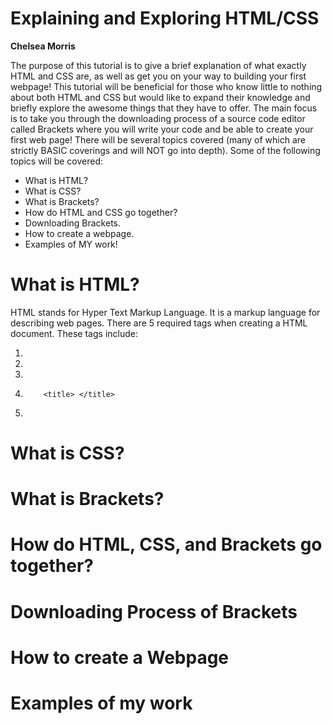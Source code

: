 # Explaining and Exploring HTML/CSS 
**Chelsea Morris**

The purpose of this tutorial is to give a brief explanation of what exactly HTML and CSS are, as well as get you on your way to building your first webpage! This tutorial will be beneficial for those who know little to nothing about both HTML and CSS but would like to expand their knowledge and briefly explore the awesome things that they have to offer. The main focus is to take you through the downloading process of a source code editor called Brackets where you will write your code and be able to create your first web page! There will be several topics covered (many of which are strictly BASIC coverings and will NOT go into depth). Some of the following topics will be covered:

* What is HTML?
* What is CSS?
* What is Brackets?
* How do HTML and CSS go together?
* Downloading Brackets. 
* How to create a webpage.
* Examples of MY work!

# What is HTML?

HTML stands for Hyper Text Markup Language.  It is a markup language for describing web pages. There are 5 required tags when creating a HTML document. These tags include:

1. <!DOCTYPE html> 
2. <html>
3.    <head>
4.         <title> </title>
      </head>
5.    <body>
      </body>
 
 </html> 
    
   



# What is CSS?

# What is Brackets?

# How do HTML, CSS, and Brackets go together?

# Downloading Process of Brackets

# How to create a Webpage

# Examples of my work


